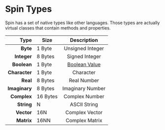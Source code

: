
# Spin Types

Spin has a set of native types like other languages.
Those types are actually virtual classes that
contain methods and properties.

|          Type | Size     | Description      |
|--------------:|----------|:----------------:|
|      **Byte** | 1 Byte   | Unsigned Integer |
|   **Integer** | 8 Bytes  | Signed Integer   |
|   **Boolean** | 1 Byte   | [Boolean Value](Types/Boolean.md) |
| **Character** | 1 Byte   | Character        |
|      **Real** | 8 Bytes  | Real Number      |
| **Imaginary** | 8 Bytes  | Imaginary Number |
|   **Complex** | 16 Bytes | Complex Number   |
|    **String** | N        | ASCII String     |
|    **Vector** | 16N      | Complex Vector   |
|    **Matrix** | 16NN     | Complex Matrix   |
